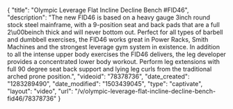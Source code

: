 {
    "title": "Olympic Leverage Flat Incline Decline Bench #FID46",
    "description": "The new FID46 is based on a heavy gauge 3inch round stock steel mainframe, with a 9-position seat and back pads that are a full 2\u00beinch thick and will never bottom out. Perfect for all types of barbell and dumbbell exercises, the FID46 works great in Power Racks, Smith Machines and the strongest leverage gym system in existence. In addition to all the intense upper body exercises the FID46 delivers, the leg developer provides a concentrated lower body workout. Perform leg extensions with full 90 degree seat back support and lying leg curls from the traditional arched prone position.",
    "videoid": "78378736",
    "date_created": "1283289490",
    "date_modified": "1503439045",
    "type": "captivate",
    "layout": "video",
    "url": "\/v\/olympic-leverage-flat-incline-decline-bench-fid46\/78378736"
}